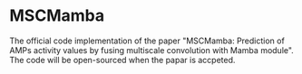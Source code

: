 # MSCMamba
The official code implementation of the paper "MSCMamba: Prediction of AMPs activity values by fusing multiscale convolution with Mamba module".
The code will be open-sourced when the papar is accpeted.

